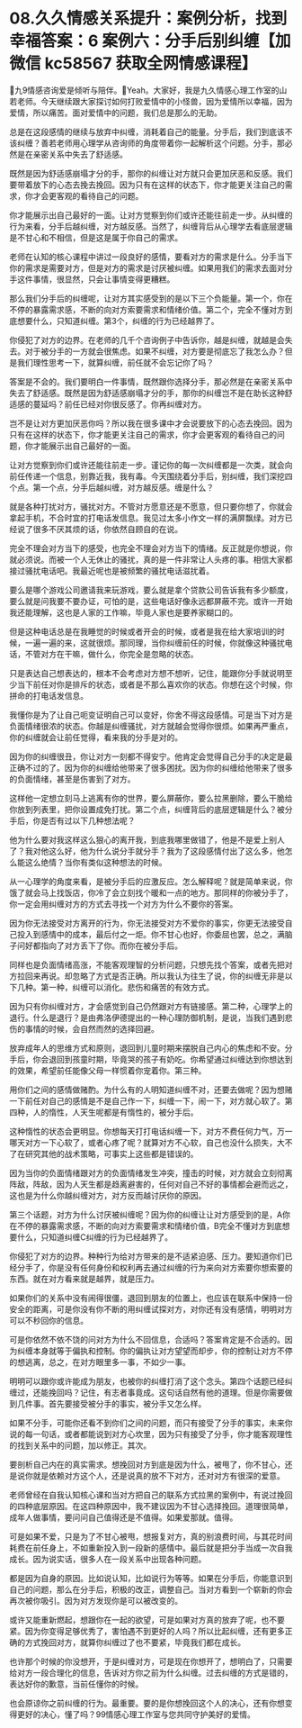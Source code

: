 # 08.久久情感关系提升：案例分析，找到幸福答案：6 案例六：分手后别纠缠【加微信 kc58567 获取全网情感课程】

🎼九9情感咨询爱是倾听与陪伴。🎼Yeah。大家好，我是九久情感心理工作室的山若老师。今天继续跟大家探讨如何打败爱情中的小怪兽，因为爱情所以幸福，因为爱情，所以痛苦。面对爱情中的问题，我们总是那么的无助。

总是在这段感情的继续与放弃中纠缠，消耗着自己的能量。分手后，我们到底该不该纠缠？善若老师用心理学从咨询师的角度带着你一起解析这个问题。分手，那必然是在亲密关系中失去了舒适感。

既然是因为舒适感崩塌才分的手，那你的纠缠让对方就只会更加厌恶和反感。我们要带着放下的心态去挽去挽回。因为只有在这样的状态下，你才能更关注自己的需求，你才会更客观的看待自己的问题。

你才能展示出自己最好的一面。让对方觉察到你们或许还能往前走一步。从纠缠的行为来看，分手后越纠缠，对方越反感。当然了，纠缠背后从心理学去看底层逻辑是不甘心和不相信，但是这是属于你自己的需求。

老师在认知的核心课程中讲过一段良好的感情，要看对方的需求是什么。分手当下你的需求是需要对方，但是对方的需求是讨厌被纠缠。如果用我们的需求去面对分手这件事情，很显然，只会让事情变得更糟糕。

那么我们分手后的纠缠呢，让对方其实感受到的是以下三个负能量。第一个，你在不停的暴露需求感，不断的向对方索要需求和情绪价值。第二个，完全不懂对方到底想要什么，只知道纠缠。第3个，纠缠的行为已经越界了。

你侵犯了对方的边界。在老师的几千个咨询例子中告诉你，越是纠缠，就越是会失去。对于被分手的一方就会很焦虑。如果不纠缠，对方要是彻底忘了我怎么办？但是我们理性思考一下，就算纠缠，前任就不会忘记你了吗？

答案是不会的。我们要明白一件事情，既然跟你选择分手，那必然是在亲密关系中失去了舒适感。既然是因为舒适感崩塌才分的手，那你的纠缠岂不是在助长这种舒适感的蔓延吗？前任已经对你很反感了。你再纠缠对方。

岂不是让对方更加厌恶你吗？所以我在很多课中才会说要放下的心态去挽回。因为只有在这样的状态下，你才能更关注自己的需求，你才会更客观的看待自己的问题，你才能展示出自己最好的一面。

让对方觉察到你们或许还能往前走一步。谨记你的每一次纠缠都是一次类，就会向前任传递一个信息，别靠近我，我有毒。今天围绕着分手后，别纠缠，我们深挖四个点。第一个点，分手后越纠缠，对方越反感。缠是什么？

就是各种打扰对方，骚扰对方。不管对方愿意还是不愿意，但只要你想了，你就会拿起手机，不合时宜的打电话发信息。我见过太多小作文一样的满屏飘绿。对方已经说了很多不厌其烦的话，你依然自顾自的在说。

完全不理会对方当下的感受，也完全不理会对方当下的情绪。反正就是你想说，你就必须说。而被一个人无休止的骚扰，真的是一件非常让人头疼的事。相信大家都接过骚扰电话吧。我最近呢也是被频繁的骚扰电话滋扰着。

要么是哪个游戏公司邀请我来玩游戏，要么就是拿个贷款公司告诉我有多少额度，要么就是问我要不要办证，可怕的是，这些电话好像永远都屏蔽不完。或许一开始我还能理解，这也是人家的工作嘛，毕竟人家也是要养家糊口的。

但是这种电话总是在我睡觉的时候或者开会的时候，或者是我在给大家培训的时候，一遍一遍的来，这就很烦。那同理，当你纠缠前任的时候，你就像这种骚扰电话，不管对方在干嘛，做什么，你完全是忽略的状态。

只是表达自己想表达的，根本不会考虑对方想不想听，记住，能跟你分手就说明至少当下前任对你是排斥的状态，或者是不那么喜欢你的状态。你想在这个时候，你拼命的打电话发信息。

我懂你是为了让自己呃变证明自己可以变好，你舍不得这段感情。可是当下对方是负面情绪很浓的状态。你越是纠缠骚扰，对方就越会觉得你很烦。如果再严重点，你的纠缠就会让前任觉得，看来我的分手是对的。

因为你的纠缠很丑，你让对方一刻都不得安宁。他肯定会觉得自己分手的决定是最正确不过的了。因为你的纠缠给他带来了很多困扰。因为你的纠缠给他带来了很多的负面情绪，甚至是伤害到了对方。

这样他一定想立刻马上逃离有你的世界，要么屏蔽你，要么拉黑删除，要么干脆给你放到列表里，把你设置成免打扰。第二个点，纠缠背后的底层逻辑是什么？被分手后，你是否有过以下几种想法呢？

他为什么要对我这样这么狠心的离开我，到底我哪里做错了，他是不是爱上别人了？我对他这么好，他为什么说分手就分手？我为了这段感情付出了这么多，他怎么能这么绝情？当你有类似这种想法的时候。

从一心理学的角度来看，是被分手后的应激反应。怎么解释呢？就是简单来说，你饿了就会马上找饭店，你冷了会立刻找个暖和一点的地方。那同样的你被分手了，你一定会用纠缠对方的方式去寻找一个对方为什么不要你的答案。

因为你无法接受对方离开的行为，你无法接受对方不爱你的事实，你更无法接受自己投入到感情中的成本，最后付之一炬。你不甘心也好，你委屈也罢，总之，满脑子问好都指向了对方丢下了你。而你在被分手后。

同样也是负面情绪高涨，不能客观理智的分析问题，只想先找个答案，或者先把对方拉回来再说。却忽略了方式是否正确。所以我认为往生了说，你的纠缠无非是以下几种。第一种，纠缠可以消化。悲伤和痛苦的有效方式。

因为只有你纠缠对方，才会感觉到自己仍然跟对方有链接感。第二种，心理学上的退行。什么是退行？是由弗洛伊德提出的一种心理防御机制，是说，当我们遇到悲伤的事情的时候，会自然而然的选择回避。

放弃成年人的思维方式和原则，退回到儿童时期来摆脱自己内心的焦虑和不安。分手后，你会退回到孩童时期，毕竟哭的孩子有奶吃。你希望通过纠缠达到你想达到的效果，希望前任能像父母一样惯着你宠着你。第三种。

用你们之间的感情做赌酌。为什么有的人明知道纠缠不对，还要去做呢？因为想赌一下前任对自己的感情是不是自己作一下，纠缠一下，闹一下，对方就心软了。第四种，人的惰性，人天生呢都是有惰性的，被分手后。

这种惰性的状态会更明显。你想每天打打电话纠缠一下，对方不费任何力气，万一哪天对方一下心软了，或者心疼了呢？就算对方不心软，自己也没什么损失，大不了在研究其他的战术策略，可事实上这些都是错误的。

因为当你的负面情绪跟对方的负面情绪发生冲突，撞击的时候，对方就会立刻彻离阵敌，阵敌，因为人天生都是趋离避害的，任何对自己不好的事情都会避而远之，这也是为什么你越纠缠对方，对方反而越讨厌你的原因。

第三个话题，对方为什么讨厌被纠缠呢？因为你的纠缠让让对方感受到的是，A你在不停的暴露需求感，不断的向对方索要需求和情绪价值，B完全不懂对方到底想要什么，只知道纠缠C纠缠的行为已经越界了。

你侵犯了对方的边界。种种行为给对方带来的是不适紧迫感、压力。要知道你们已经分手了，你是没有任何身份和权利再去通过纠缠的行为来向对方索要你想索要的东西。就在对方看来就是越界，就是压力。

如果你们的关系中没有闹得很僵，退回到朋友的位置上，也应该在联系中保持一份安全的距离，可是你没有你不断的用纠缠试探对方，对你还有没有感情，明明对方可以不秒回你的信息。

可是你依然不依不饶的问对方为什么不回信息，合适吗？答案肯定是不合适的。因为纠缠本身就等于偏执和控制。你的偏执让对方望望而却步，你的控制让对方不停的想逃离，总之，在对方眼里多一事，不如少一事。

明明可以跟你或许能成为朋友，也被你的纠缠打消了这个念头。第四个话题已经纠缠过，还能挽回吗？记住，有志者事竟成。这句话自然有他的道理。但是你需要做到几件事。首先要接受被分手的事实，被分手又怎么样。

如果不分手，可能你还看不到你们之间的问题，而只有接受了分手的事实，未来你说的每一句话，或者都能说到对方心坎里，因为只有接受了分手，你才能客观理性的找到关系中的问题，加以修正。其次。

要剖析自己内在的真实需求。想挽回对方到底是因为什么，被甩了，你不甘心，还是说你就是依赖对方这个人，还是说真的放不下对方，还对对方有很深的爱意。

老师曾经在自我认知核心课和当对方把自己的联系方式拉黑的案例中，有说过挽回的四种底层原因。在这四种原因中，我不建议因为不甘心选择挽回。道理很简单，成年人做事情，要问问自己值得还是不值得。如果爱那就。值得。

可是如果不爱，只是为了不甘心被甩，想报复对方，真的别浪费时间，与其花时间耗费在前任身上，不如重新投入到一段新的感情中。最后就是把分手当成一次自我成长。因为说实话，很多人在一段关系中出现各种问题。

都是因为自身的原因。比如说认知，比如说行为等等。如果在分手后，你能意识到自己的问题，那么在分手后，积极的改正，调整自己。当对方看到一个崭新的你会再次被你吸引。因为对方发现你是可以被改变的。

或许又能重新燃起，想跟你在一起的欲望，可是如果对方真的放弃了呢，也不要紧。因为你变得足够优秀了，害怕遇不到更好的人吗？所以比起纠缠，还有更多正确的方式挽回对方，就算你纠缠过了也不要紧，毕竟我们都在成长。

也许那个时候的你没想开，于是纠缠对方，可是现在你想开了，想明白了，只需要给对方一段合理化的信息，告诉对方你之前为什么纠缠。过去纠缠的方式是错的，表达好你的歉意，当前任懂你的时候。

也会原谅你之前纠缠的行为。最重要。要的是你想挽回这个人的决心，还有你想变得更好的决心，懂了吗？99情感心理工作室与您共同守护美好的爱情。

